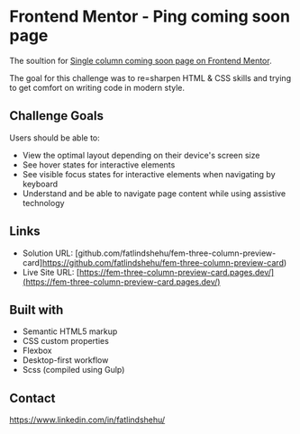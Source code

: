 # Frontend Mentor - Ping coming soon page

The soultion for [Single column coming soon page on Frontend Mentor](https://www.frontendmentor.io/challenges/ping-single-column-coming-soon-page-5cadd051fec04111f7b848da/hub/single-column-coming-soon-page-q81dcnd-fB).



The goal for this challenge was to re=sharpen HTML & CSS skills and trying to get comfort on writing code in modern style.

## Challenge Goals

Users should be able to:

- View the optimal layout depending on their device's screen size
- See hover states for interactive elements
- See visible focus states for interactive elements when navigating by keyboard
- Understand and be able to navigate page content while using assistive technology

## Links

- Solution URL: [github.com/fatlindshehu/fem-three-column-preview-card]https://github.com/fatlindshehu/fem-three-column-preview-card)
- Live Site URL: [https://fem-three-column-preview-card.pages.dev/](https://fem-three-column-preview-card.pages.dev/)

## Built with

- Semantic HTML5 markup
- CSS custom properties
- Flexbox
- Desktop-first workflow
- Scss (compiled using Gulp)

## Contact

https://www.linkedin.com/in/fatlindshehu/
